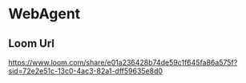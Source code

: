 # WebAgent

## Loom Url 
https://www.loom.com/share/e01a236428b74de59c1f645fa86a575f?sid=72e2e51c-13c0-4ac3-82a1-dff59635e8d0
